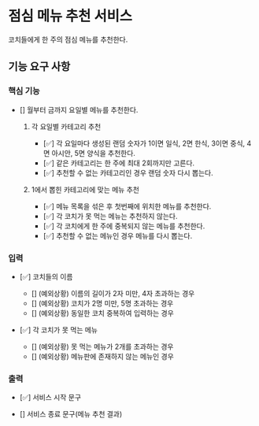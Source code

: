 # 점심 메뉴 추천 서비스

코치들에게 한 주의 점심 메뉴를 추천한다.

## 기능 요구 사항

### 핵심 기능

- [] 월부터 금까지 요일별 메뉴를 추천한다.

  1. 각 요일별 카테고리 추천

     - [✅] 각 요일마다 생성된 랜덤 숫자가 1이면 일식, 2면 한식, 3이면 중식, 4면 아시안, 5면 양식을 추천한다.
     - [✅] 같은 카테고리는 한 주에 최대 2회까지만 고른다.
     - [✅] 추천할 수 없는 카테고리인 경우 랜덤 숫자 다시 뽑는다.

  2. 1에서 뽑힌 카테고리에 맞는 메뉴 추천

     - [✅] 메뉴 목록을 섞은 후 첫번째에 위치한 메뉴를 추천한다.
     - [✅] 각 코치가 못 먹는 메뉴는 추천하지 않는다.
     - [✅] 각 코치에게 한 주에 중복되지 않는 메뉴를 추천한다.
     - [✅] 추천할 수 없는 메뉴인 경우 메뉴를 다시 뽑는다.

### 입력

- [✅] 코치들의 이름

  - [] (예외상황) 이름의 길이가 2자 미만, 4자 초과하는 경우
  - [] (예외상황) 코치가 2명 미만, 5명 초과하는 경우
  - [] (예외상황) 동일한 코치 중복하여 입력하는 경우

- [✅] 각 코치가 못 먹는 메뉴
  - [] (예외상황) 못 먹는 메뉴가 2개를 초과하는 경우
  - [] (예외상황) 메뉴판에 존재하지 않는 메뉴인 경우

### 출력

- [✅] 서비스 시작 문구

- [] 서비스 종료 문구(메뉴 추천 결과)
